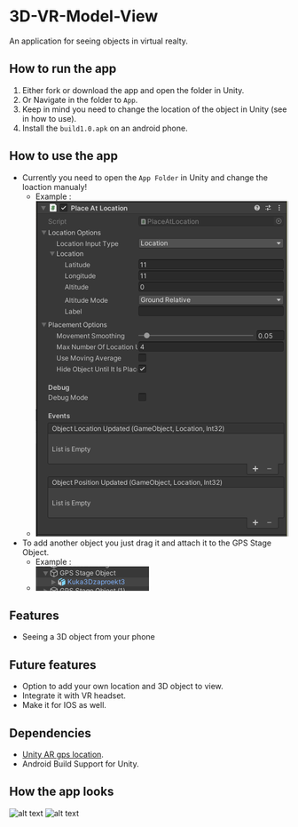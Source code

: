# 3D-VR-Model-View
An application for seeing objects in virtual realty.

 ## How to run the app
   1. Either fork or download the app and open the folder in Unity.
   2. Or Navigate in the folder to `App`.
   3. Keep in mind you need to change the location of the object in Unity (see in how to use).
   4. Install the `build1.0.apk` on an android phone.
 
 ## How to use the app
 - Currently you need to open the `App Folder` in Unity and change the loaction manualy!
   - Example : 
   - ![alt text](https://github.com/PinkFlamingoz/3D-VR-Model-View/blob/main/Ar.png)
 - To add another object you just drag it and attach it to the GPS Stage Object.
   - Example : 
   - ![alt text](https://github.com/PinkFlamingoz/3D-VR-Model-View/blob/main/Ar2.png)
 ## Features
 - Seeing a 3D object from your phone
 
 ## Future features
 - Option to add your own location and 3D object to view.
 - Integrate it with VR headset.
 - Make it for IOS as well.
 
 ## Dependencies
 - [Unity AR gps location](https://docs.unity-ar-gps-location.com).
 - Android Build Support for Unity.
 
 ## How the app looks
![alt text](https://github.com/PinkFlamingoz/3D-VR-Model-View/blob/main/ezgif-3-3f2b90f95e.gif)
![alt text](https://github.com/PinkFlamingoz/3D-VR-Model-View/blob/main/ezgif-3-89b8798603.gif)

